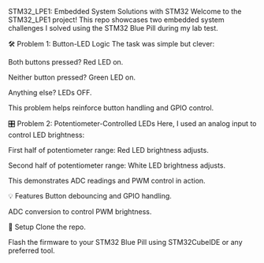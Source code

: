 STM32_LPE1: Embedded System Solutions with STM32
Welcome to the STM32_LPE1 project! This repo showcases two embedded system challenges I solved using the STM32 Blue Pill during my lab test.

🛠 Problem 1: 
Button-LED Logic
The task was simple but clever:

Both buttons pressed? Red LED on.

Neither button pressed? Green LED on.

Anything else? LEDs OFF.

This problem helps reinforce button handling and GPIO control.

🎛 Problem 2: 
Potentiometer-Controlled LEDs
Here, I used an analog input to control LED brightness:

First half of potentiometer range: Red LED brightness adjusts.

Second half of potentiometer range: White LED brightness adjusts.

This demonstrates ADC readings and PWM control in action.

💡 Features
Button debouncing and GPIO handling.

ADC conversion to control PWM brightness.

🚀 Setup
Clone the repo.

Flash the firmware to your STM32 Blue Pill using STM32CubeIDE or any preferred tool.
